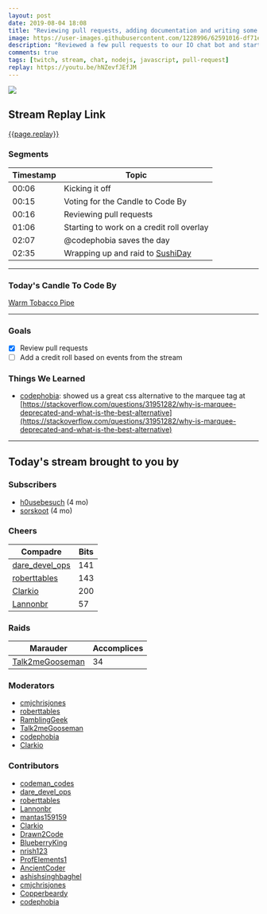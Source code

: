 ```yaml
---
layout: post
date: 2019-08-04 18:08
title: "Reviewing pull requests, adding documentation and writing some more chat-bot goodness"
image: https://user-images.githubusercontent.com/1228996/62591016-df71ef00-b893-11e9-9da7-f406686e4eee.png
description: "Reviewed a few pull requests to our IO chat bot and started working on a new credit roll based on data from the stream."
comments: true
tags: [twitch, stream, chat, nodejs, javascript, pull-request]
replay: https://youtu.be/hNZevfJEfJM
---
```


<img src="{{page.image}}"/>

## Stream Replay Link

[{{page.replay}}]({{page.replay}})

<!--more-->

### Segments

| Timestamp | Topic                                                             |
| ---       | ---                                                               |
| 00:06     | Kicking it off                                                    |
| 00:15     | Voting for the Candle to Code By                                  |
| 00:16     | Reviewing pull requests                                           |
| 01:06     | Starting to work on a credit roll overlay                         |
| 02:07     | @codephobia saves the day                                         |
| 02:35     | Wrapping up and raid to [SushiDay](https://twitch.tv/sushiday)    |

---

### Today's Candle To Code By

[Warm Tobacco Pipe](https://amzn.to/2GSsMxX)

---

### Goals

- [x] Review pull requests
- [ ] Add a credit roll based on events from the stream

### Things We Learned

- [codephobia](https://twitch.tv/codephobia): showed us a great css alternative to the marquee tag at [https://stackoverflow.com/questions/31951282/why-is-marquee-deprecated-and-what-is-the-best-alternative](https://stackoverflow.com/questions/31951282/why-is-marquee-deprecated-and-what-is-the-best-alternative)

---

## Today's stream brought to you by

### Subscribers

- [h0usebesuch](https://twitch.tv/h0usebesuch) (4 mo)
- [sorskoot](https://twitch.tv/sorskoot) (4 mo)

### Cheers

| Compadre            | Bits        |
| ---                 | ---         |
| [dare_devel_ops](https://twitch.tv/dare_devel_ops) | 141 |
| [roberttables](https://twitch.tv/roberttables) | 143 |
| [Clarkio](https://twitch.tv/clarkio) | 200 |
| [Lannonbr](https://twitch.tv/lannonbr) | 57 |

### Raids

| Marauder            | Accomplices |
| ---                 | ---         |
| [Talk2meGooseman](https://twitch.tv/talk2megooseman) | 34 |

### Moderators

- [cmjchrisjones](https://twitch.tv/cmjchrisjones)
- [roberttables](https://twitch.tv/roberttables)
- [RamblingGeek](https://twitch.tv/ramblinggeek)
- [Talk2meGooseman](https://twitch.tv/talk2megooseman)
- [codephobia](https://twitch.tv/codephobia)
- [Clarkio](https://twitch.tv/clarkio)

### Contributors

- [codeman_codes](https://twitch.tv/codeman_codes)
- [dare_devel_ops](https://twitch.tv/dare_devel_ops)
- [roberttables](https://twitch.tv/roberttables)
- [Lannonbr](https://twitch.tv/lannonbr)
- [mantas159159](https://twitch.tv/mantas159159)
- [Clarkio](https://twitch.tv/clarkio)
- [Drawn2Code](https://twitch.tv/drawn2code)
- [BlueberryKing](https://twitch.tv/blueberryking)
- [nrish123](https://twitch.tv/nrish123)
- [ProfElements1](https://twitch.tv/profelements1)
- [AncientCoder](https://twitch.tv/ancientcoder)
- [ashishsinghbaghel](https://twitch.tv/ashishsinghbaghel)
- [cmjchrisjones](https://twitch.tv/cmjchrisjones)
- [Copperbeardy](https://twitch.tv/copperbeardy)
- [codephobia](https://twitch.tv/codephobia)
